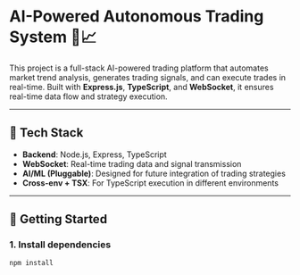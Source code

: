 # AI-Powered Autonomous Trading System 🚀📈

This project is a full-stack AI-powered trading platform that automates market trend analysis, generates trading signals, and can execute trades in real-time. Built with **Express.js**, **TypeScript**, and **WebSocket**, it ensures real-time data flow and strategy execution.

---

## 🔧 Tech Stack

- **Backend**: Node.js, Express, TypeScript  
- **WebSocket**: Real-time trading data and signal transmission  
- **AI/ML (Pluggable)**: Designed for future integration of trading strategies  
- **Cross-env + TSX**: For TypeScript execution in different environments

---

## 🚀 Getting Started

### 1. Install dependencies

```bash
npm install

